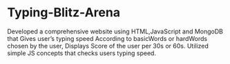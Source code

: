 # Typing-Blitz-Arena
Developed a comprehensive website using HTML,JavaScript and MongoDB that Gives user’s typing speed According to basicWords or hardWords chosen by the user, Displays Score of the user per 30s or 60s.
Utilized simple JS concepts that checks users typing speed.
